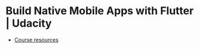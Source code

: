 # Build Native Mobile Apps with Flutter | Udacity

- [Course resources](https://github.com/flutter/udacity-course)
